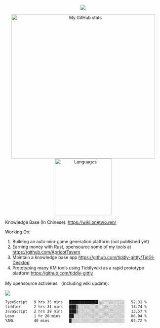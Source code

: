 <a href="https://github.com/linonetwo">
    <p align="center">
        <img src="https://github-profile-trophy.vercel.app/?username=linonetwo&column=7&theme=onedark"/>
    </p>
</a>
<a align="center" href="https://github.com/linonetwo">
  <p align="center">
    <img src="https://github-readme-stats.vercel.app/api?username=linonetwo&show_icons=true&count_private=true" alt="My GitHub stats" width="465"/>
    <img src="https://github-readme-stats.vercel.app/api/top-langs/?username=linonetwo&layout=compact&langs_count=10" alt="Languages" height="183">
  </p>
</a>

Knowledge Base (In Chinese): https://wiki.onetwo.ren/

Working On: 

1. Building an auto mini-game generation platform (not published yet)
1. Earning money with Rust, opensource some of my tools at https://github.com/ApricotTavern
1. Maintain a knowledge base app https://github.com/tiddly-gittly/TidGi-Desktop
1. Prototyping many KM tools using Tiddlywiki as a rapid prototype platform https://github.com/tiddly-gittly

My opensource activieies （including wiki update):

![](https://visitor-badge.glitch.me/badge?page_id=linonetwo.linonetwo)

<!--START_SECTION:waka-->

```txt
TypeScript   9 hrs 35 mins   █████████████░░░░░░░░░░░░   52.31 %
tiddler      2 hrs 31 mins   ███▒░░░░░░░░░░░░░░░░░░░░░   13.74 %
JavaScript   2 hrs 29 mins   ███▒░░░░░░░░░░░░░░░░░░░░░   13.57 %
Lean         1 hr 28 mins    ██░░░░░░░░░░░░░░░░░░░░░░░   08.04 %
YAML         40 mins         █░░░░░░░░░░░░░░░░░░░░░░░░   03.72 %
```

<!--END_SECTION:waka-->
